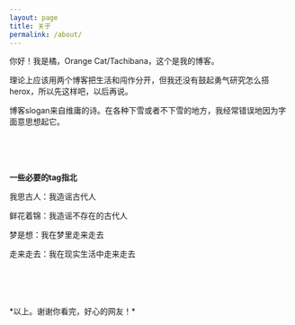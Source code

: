 ```yaml
---
layout: page
title: 关于
permalink: /about/
---
```



你好！我是橘，Orange Cat/Tachibana，这个是我的博客。

理论上应该用两个博客把生活和闯作分开，但我还没有鼓起勇气研究怎么搭herox，所以先这样吧，以后再说。

博客slogan来自维庸的诗。在各种下雪或者不下雪的地方，我经常错误地因为字面意思想起它。


<br><br><br>

**一些必要的tag指北**

我思古人：我造谣古代人

鲜花着锦：我造谣不存在的古代人

梦是想：我在梦里走来走去

走来走去：我在现实生活中走来走去

<br>
<br>
<br>
<br>
*以上。谢谢你看完，好心的网友！*
